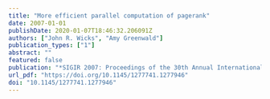 ```yaml
---
title: "More efficient parallel computation of pagerank"
date: 2007-01-01
publishDate: 2020-01-07T18:46:32.206091Z
authors: ["John R. Wicks", "Amy Greenwald"]
publication_types: ["1"]
abstract: ""
featured: false
publication: "*SIGIR 2007: Proceedings of the 30th Annual International ACM SIGIR Conference on Research and Development in Information Retrieval, Amsterdam, The Netherlands, July 23-27, 2007*"
url_pdf: "https://doi.org/10.1145/1277741.1277946"
doi: "10.1145/1277741.1277946"
---
```



